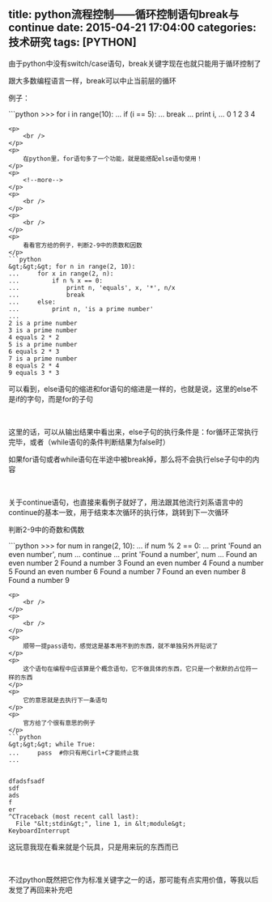 title: python流程控制——循环控制语句break与continue
date: 2015-04-21 17:04:00
categories: 技术研究
tags: [PYTHON]
---
<p>
	由于python中没有switch/case语句，break关键字现在也就只能用于循环控制了
</p>
<p>
	跟大多数编程语言一样，break可以中止当前层的循环
</p>
<p>
	例子：
</p>
```python
&gt;&gt;&gt; for i in range(10):
...     if (i == 5):
...             break
...     print i,
... 
0 1 2 3 4

```
<p>
	<br />
</p>
<p>
	在python里，for语句多了一个功能，就是能搭配else语句使用！
</p>
<p>
	<!--more-->
</p>
<p>
	<br />
</p>
<p>
	<br />
</p>
<p>
	看看官方给的例子，判断2-9中的质数和因数
</p>
```python
&gt;&gt;&gt; for n in range(2, 10):
...     for x in range(2, n):
...         if n % x == 0:
...             print n, 'equals', x, '*', n/x
...             break
...     else:
...         print n, 'is a prime number'
... 
2 is a prime number
3 is a prime number
4 equals 2 * 2
5 is a prime number
6 equals 2 * 3
7 is a prime number
8 equals 2 * 4
9 equals 3 * 3

```
可以看到，else语句的缩进和for语句的缩进是一样的，也就是说，这里的else不是if的字句，而是for的子句
<p>
	<br />
</p>
<p>
	这里的话，可以从输出结果中看出来，else子句的执行条件是：for循环正常执行完毕，或者（while语句的条件判断结果为false时）
</p>
<p>
	如果for语句或者while语句在半途中被break掉，那么将不会执行else子句中的内容
</p>
<p>
	<br />
</p>
<p>
	关于continue语句，也直接来看例子就好了，用法跟其他流行刘系语言中的continue的基本一致，用于结束本次循环的执行体，跳转到下一次循环
</p>
<p>
	判断2-9中的奇数和偶数
</p>
```python
&gt;&gt;&gt; for num in range(2, 10):
...     if num % 2 == 0:
...         print 'Found an even number', num
...         continue
...     print 'Found a number', num
... 
Found an even number 2
Found a number 3
Found an even number 4
Found a number 5
Found an even number 6
Found a number 7
Found an even number 8
Found a number 9

```
<p>
	<br />
</p>
<p>
	<br />
</p>
<p>
	顺带一提pass语句，感觉这是基本用不到的东西，就不单独另外开贴说了
</p>
<p>
	这个语句在编程中应该算是个概念语句，它不做具体的东西，它只是一个默默的占位符一样的东西
</p>
<p>
	它的意思就是去执行下一条语句
</p>
<p>
	官方给了个很有意思的例子
</p>
```python
&gt;&gt;&gt; while True:
...     pass  #你只有用Cirl+C才能终止我
...


dfadsfsadf
sdf
ads
f
er
^CTraceback (most recent call last):
  File "&lt;stdin&gt;", line 1, in &lt;module&gt;
KeyboardInterrupt

```
这玩意我现在看来就是个玩具，只是用来玩的东西而已
<p>
	<br />
</p>
<p>
	不过python既然把它作为标准关键字之一的话，那可能有点实用价值，等我以后发觉了再回来补充吧
</p>